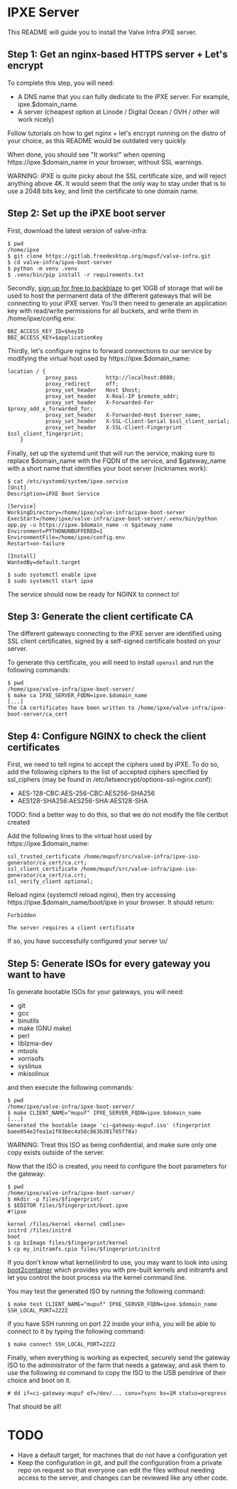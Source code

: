 # IPXE Server

This README will guide you to install the Valve Infra iPXE server.

## Step 1: Get an nginx-based HTTPS server + Let's encrypt

To complete this step, you will need:

 - A DNS name that you can fully dedicate to the iPXE server. For example,
   ipxe.$domain_name.
 - A server (cheapest option at Linode / Digital Ocean / OVH / other will
   work nicely)

Follow tutorials on how to get nginx + let's encrypt running on the distro
of your choice, as this README would be outdated very quickly.

When done, you should see "It works!" when opening https://ipxe.$domain_name
in your browser, without SSL warnings.

WARNING: iPXE is quite picky about the SSL certificate size, and will reject
anything above 4K. It would seem that the only way to stay under that is to
use a 2048 bits key, and limit the certificate to one domain name.

## Step 2: Set up the iPXE boot server

First, download the latest version of valve-infra:

    $ pwd
    /home/ipxe
    $ git clone https://gitlab.freedesktop.org/mupuf/valve-infra.git
    $ cd valve-infra/ipxe-boot-server
    $ python -m venv .venv
    $ .venv/bin/pip install -r requirements.txt

Secondly, [sign up for free to backblaze](https://www.backblaze.com/b2/sign-up.html)
to get 10GB of storage that will be used to host the permanent data of the
different gateways that will be connecting to your iPXE server. You'll then
need to generate an application key with read/write permissions for all
buckets, and write them in /home/ipxe/config.env:

    BBZ_ACCESS_KEY_ID=$keyID
    BBZ_ACCESS_KEY=$applicationKey

Thirdly, let's configure nginx to forward connections to our service by
modifying the virtual host used by https://ipxe.$domain_name:

    location / {
                proxy_pass         http://localhost:8080;
                proxy_redirect     off;
                proxy_set_header   Host $host;
                proxy_set_header   X-Real-IP $remote_addr;
                proxy_set_header   X-Forwarded-For $proxy_add_x_forwarded_for;
                proxy_set_header   X-Forwarded-Host $server_name;
                proxy_set_header   X-SSL-Client-Serial $ssl_client_serial;
                proxy_set_header   X-SSL-Client-Fingerprint     $ssl_client_fingerprint;
        }

Finally, set up the systemd unit that will run the service, making sure to
replace $domain_name with the FQDN of the service, and $gateway_name with a
short name that identifies your boot server (nicknames work):

    $ cat /etc/systemd/system/ipxe.service
    [Unit]
    Description=iPXE Boot Service

    [Service]
    WorkingDirectory=/home/ipxe/valve-infra/ipxe-boot-server
    ExecStart=/home/ipxe/valve-infra/ipxe-boot-server/.venv/bin/python app.py -u https://ipxe.$domain_name -n $gateway_name
    Environment=PYTHONUNBUFFERED=1
    EnvironmentFile=/home/ipxe/config.env
    Restart=on-failure

    [Install]
    WantedBy=default.target

    $ sudo systemctl enable ipxe
    $ sudo systemctl start ipxe

The service should now be ready for NGINX to connect to!

## Step 3: Generate the client certificate CA

The different gateways connecting to the iPXE server are identified using SSL
client certificates, signed by a self-signed certificate hosted on your server.

To generate this certificate, you will need to install `openssl` and run the
following commands:

    $ pwd
    /home/ipxe/valve-infra/ipxe-boot-server/
    $ make ca IPXE_SERVER_FQDN=ipxe.$domain_name
    [...]
    The CA certificates have been written to /home/ipxe/valve-infra/ipxe-boot-server/ca_cert

## Step 4: Configure NGINX to check the client certificates

First, we need to tell nginx to accept the ciphers used by iPXE. To do so, add
the following ciphers to the list of accepted ciphers specified by
ssl_ciphers (may be found in /etc/letsencrypt/options-ssl-nginx.conf):

 - AES-128-CBC:AES-256-CBC:AES256-SHA256
 - AES128-SHA256:AES256-SHA:AES128-SHA

TODO: find a better way to do this, so that we do not modify the file certbot created

Add the following lines to the virtual host used by
https://ipxe.$domain_name:

    ssl_trusted_certificate /home/mupuf/src/valve-infra/ipxe-iso-generator/ca_cert/ca.crt;
    ssl_client_certificate /home/mupuf/src/valve-infra/ipxe-iso-generator/ca_cert/ca.crt;
    ssl_verify_client optional;

Reload nginx (systemctl reload nginx), then try accessing
https://ipxe.$domain_name/boot/ipxe in your browser. It should return:

    Forbidden

    The server requires a client certificate

If so, you have successfully configured your server \o/

## Step 5: Generate ISOs for every gateway you want to have

To generate bootable ISOs for your gateways, you will need:

 - git
 - gcc
 - binutils
 - make (GNU make)
 - perl
 - liblzma-dev
 - mtools
 - xorrisofs
 - syslinux
 - mkisolinux

and then execute the following commands:

    $ pwd
    /home/ipxe/valve-infra/ipxe-boot-server/
    $ make CLIENT_NAME="mupuf" IPXE_SERVER_FQDN=ipxe.$domain_name
    [...]
    Generated the bootable image 'ci-gateway-mupuf.iso' (fingerprint baee054e2fea1a1f03bec4a58c863b381765f78a)

WARNING: Treat this ISO as being confidential, and make sure only one copy
exists outside of the server.

Now that the ISO is created, you need to configure the boot parameters for the
gateway:

    $ pwd
    /home/ipxe/valve-infra/ipxe-boot-server/
    $ mkdir -p files/$fingerprint/
    $ $EDITOR files/$fingerprint/boot.ipxe
    #!ipxe

    kernel /files/kernel <kernel cmdline>
    initrd /files/initrd
    boot
    $ cp bzImage files/$fingerprint/kernel
    $ cp my_initramfs.cpio files/$fingerprint/initrd

If you don't know what kernel/initrd to use, you may want to look into using
[boot2container](https://gitlab.freedesktop.org/mupuf/boot2container) which
provides you with pre-built kernels and initramfs and let you control the boot
process via the kernel command line.

You may test the generated ISO by running the following command:

    $ make test CLIENT_NAME="mupuf" IPXE_SERVER_FQDN=ipxe.$domain_name SSH_LOCAL_PORT=2222

If you have SSH running on port 22 inside your infra, you will be able to connect
to it by typing the following command:

    $ make connect SSH_LOCAL_PORT=2222

Finally, when everything is working as expected, securely send the gateway ISO
to the administrator of the farm that needs a gateway, and ask them to use the
following `dd` command to copy the ISO to the USB pendrive of their choice and
boot on it.

    # dd if=ci-gateway-mupuf of=/dev/... conv=fsync bs=1M status=progress

That should be all!

# TODO

 - Have a default target, for machines that do not have a configuration yet
 - Keep the configuration in git, and pull the configuration from a private
   repo on request so that everyone can edit the files without needing access
   to the server, and changes can be reviewed like any other code.
